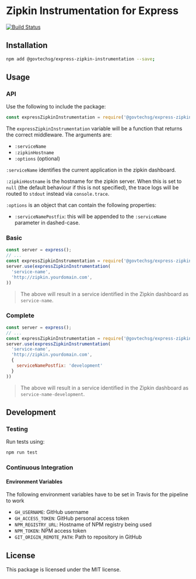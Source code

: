 # Zipkin Instrumentation for Express

[![Build Status](https://travis-ci.org/GovTechSG/express-zipkin-instrumentation.svg?branch=master)](https://travis-ci.org/GovTechSG/express-zipkin-instrumentation)

## Installation

```bash
npm add @govtechsg/express-zipkin-instrumentation --save;
```

## Usage

### API

Use the following to include the package:

```javascript
const expressZipkinInstrumentation = require('@govtechsg/express-zipkin-instrumentation');
```

The `expressZipkinInstrumentation` variable will be a function that returns the correct middleware. The arguments are:

- `:serviceName`
- `:zipkinHostname`
- `:options` (optional)

`:serviceName` identifies the current application in the zipkin dashboard.

`:zipkinHostname` is the hostname for the zipkin server. When this is set to `null` (the default behaviour if this is not specified), the trace logs will be routed to `stdout` instead via `console.trace`.

`:options` is an object that can contain the following properties:

- `:serviceNamePostfix`: this will be appended to the `:serviceName` parameter in dashed-case.

### Basic
```javascript
const server = express();
// ...
const expressZipkinInstrumentation = require('@govtechsg/express-zipkin-instrumentation');
server.use(expressZipkinInstrumentation(
  'service-name',
  'http://zipkin.yourdomain.com',
))
```

> The above will result in a service identified in the Zipkin dashboard as `service-name`.

### Complete
```javascript
const server = express();
// ...
const expressZipkinInstrumentation = require('@govtechsg/express-zipkin-instrumentation');
server.use(expressZipkinInstrumentation(
  'service-name',
  'http://zipkin.yourdomain.com',
  {
    serviceNamePostfix: 'development'
  }
))
```

> The above will result in a service identified in the Zipkin dashboard as `service-name-development`.


## Development
### Testing
Run tests using:

```bash
npm run test
```

### Continuous Integration
#### Environment Variables
The following environment variables have to be set in Travis for the pipeline to work

- `GH_USERNAME`: GitHub username
- `GH_ACCESS_TOKEN`: GitHub personal access token
- `NPM_REGISTRY_URL`: Hostname of NPM registry being used
- `NPM_TOKEN`: NPM access token
- `GIT_ORIGIN_REMOTE_PATH`: Path to repository in GitHub

## License

This package is licensed under the MIT license.